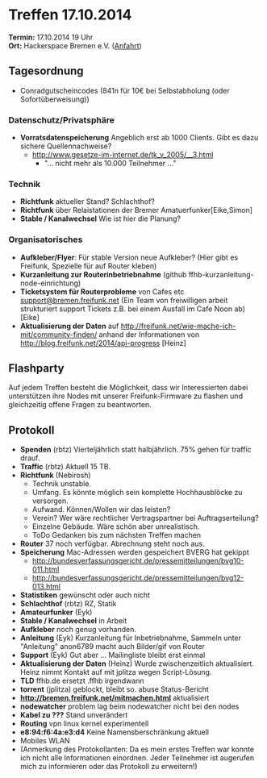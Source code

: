# Treffen 17.10.2014

**Termin:** 17.10.2014 19 Uhr
<br>
**Ort:** Hackerspace Bremen e.V. ([Anfahrt](https://www.hackerspace-bremen.de/anfahrt/))

## Tagesordnung

* Conradgutscheincodes (841n für 10€ bei Selbstabholung (oder Sofortüberweisung))

### Datenschutz/Privatsphäre

* **Vorratsdatenspeicherung** Angeblich erst ab 1000 Clients. Gibt es dazu sichere Quellennachweise?
  * http://www.gesetze-im-internet.de/tk_v_2005/__3.html
    * "... nicht mehr als 10.000 Teilnehmer ..."

### Technik
* **Richtfunk** aktueller Stand? Schlachthof?
* **Richtfunk** über Relaistationen der Bremer Amatuerfunker[Eike,Simon]
* **Stable / Kanalwechsel** Wie ist hier die Planung?


### Organisatorisches
* **Aufkleber/Flyer**: Für stable Version neue Aufkleber? (Hier gibt es Freifunk, Spezielle für auf Router kleben)
* **Kurzanleitung zur Routerinbetriebnahme** (github ffhb-kurzanleitung-node-einrichtung)
* **Ticketsystem für Routerprobleme** von Cafes etc support@bremen.freifunk.net
(Ein Team von freiwilligen arbeit strukturiert support Tickets z.B. bei einem Ausfall im Cafe Noon ab) [Eike]
* **Aktualisierung der Daten** auf http://freifunk.net/wie-mache-ich-mit/community-finden/ anhand der Informationen von http://blog.freifunk.net/2014/api-progress [Heinz]

## Flashparty 
Auf jedem Treffen besteht die Möglichkeit, dass wir Interessierten dabei unterstützen ihre Nodes mit unserer Freifunk-Firmware zu flashen und gleichzeitig offene Fragen zu beantworten.

## Protokoll

* **Spenden** (rbtz) Vierteljährlich statt halbjährlich. 75% gehen für traffic drauf.
* **Traffic** (rbtz) Aktuell 15 TB.
* **Richtfunk** (Nebirosh)
  * Technik unstable. 
  * Umfang. Es könnte möglich sein komplette Hochhausblöcke zu versorgen.
  * Aufwand. Können/Wollen wir das leisten?
  * Verein? Wer wäre rechtlicher Vertragspartner bei Auftragserteilung?
  * Einzelne Gebäude. Wäre schön aber unrealistisch.
  * ToDo Gedanken bis zum nächsten Treffen machen
* **Router** 37 noch verfügbar. Abrechnung steht noch aus.
* **Speicherung** Mac-Adressen werden gespeichert BVERG hat gekippt
  * http://bundesverfassungsgericht.de/pressemitteilungen/bvg10-011.html
  * http://bundesverfassungsgericht.de/pressemitteilungen/bvg12-013.html
* **Statistiken** gewünscht oder auch nicht
* **Schlachthof** (rbtz) RZ, Statik
* **Amateurfunker** (Eyk)
* **Stable / Kanalwechsel** in Arbeit
* **Aufkleber** noch genug vorhanden.
* **Anleitung** (Eyk) Kurzanleitung für Inbetriebnahme, Sammeln unter "Anleitung" anon6789 macht auch Bilder/gif von Router
* **Support** (Eyk) Gut aber ... Mailingliste bleibt erst einmal
* **Aktualisierung der Daten** (Heinz) Wurde zwischenzeitlich aktualisiert. Heinz nimmt Kontakt auf mit jplitza wegen Script-Lösung.
* **TLD** ffhb.de ersetzt .ffhb irgendwann
* **torrent** (jplitza) geblockt, bleibt so. abuse Status-Bericht
* **http://bremen.freifunk.net/mitmachen.html** aktualisiert
* **nodewatcher** problem lag beim nodewatcher nicht bei den nodes
* **Kabel zu ???** Stand unverändert
* **Routing** vpn linux kernel experimentell
* **e8:94:f6:4a:e3:d4** Keine Namensberschränkung aktuell
* Mobiles WLAN
* (Anmerkung des Protokollanten: Da es mein erstes Treffen war konnte ich nicht alle Informationen einordnen. Jeder Teilnehmer ist augerufen mich zu informieren oder das Protokoll zu erweitern!)